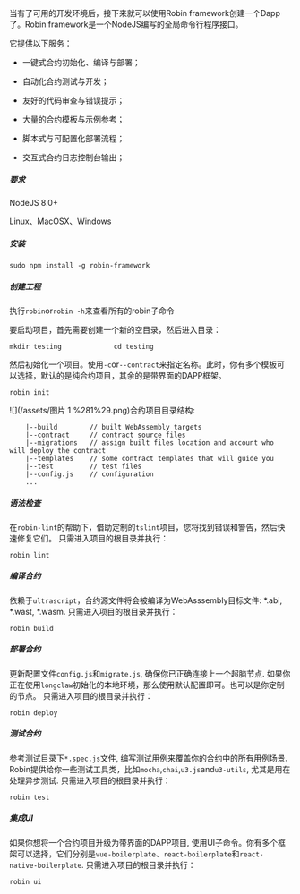 当有了可用的开发环境后，接下来就可以使用Robin framework创建一个Dapp了。Robin framework是一个NodeJS编写的全局命令行程序接口。

它提供以下服务：

* 一键式合约初始化、编译与部署；

* 自动化合约测试与开发；

* 友好的代码审查与错误提示；

* 大量的合约模板与示例参考；

* 脚本式与可配置化部署流程；

* 交互式合约日志控制台输出；

##### **要求**

NodeJS 8.0+

Linux、MacOSX、Windows

##### **安装**

`sudo npm install -g robin-framework`

##### **创建工程**

执行`robin`or`robin -h`来查看所有的robin子命令

要启动项目，首先需要创建一个新的空目录，然后进入目录：

`mkdir testing            
 cd testing`

然后初始化一个项目。使用`-c`or`--contract`来指定名称。此时，你有多个模板可以选择，默认的是纯合约项目，其余的是带界面的DAPP框架。

```
robin init
```

![](/assets/图片 1 %281%29.png)合约项目目录结构:

```
    |--build        // built WebAssembly targets
    |--contract     // contract source files
    |--migrations   // assign built files location and account who will deploy the contract
    |--templates    // some contract templates that will guide you
    |--test         // test files 
    |--config.js    // configuration
    ...
```

##### 语法检查

在`robin-lint`的帮助下，借助定制的`tslint`项目，您将找到错误和警告，然后快速修复它们。 只需进入项目的根目录并执行：

```
robin lint
```

##### 编译合约

依赖于`ultrascript`，合约源文件将会被编译为WebAsssembly目标文件: \*.abi, \*.wast, \*.wasm. 只需进入项目的根目录并执行：

```
robin build
```

##### 部署合约

更新配置文件`config.js`和`migrate.js`, 确保你已正确连接上一个超脑节点. 如果你正在使用`longclaw`初始化的本地环境，那么使用默认配置即可。也可以是你定制的节点。 只需进入项目的根目录并执行：

```
robin deploy
```

##### 测试合约

参考测试目录下`*.spec.js`文件, 编写测试用例来覆盖你的合约中的所有用例场景. Robin提供给你一些测试工具类，比如`mocha`,`chai`,`u3.js`and`u3-utils`, 尤其是用在处理异步测试. 只需进入项目的根目录并执行：

```
robin test
```

##### 集成UI

如果你想将一个合约项目升级为带界面的DAPP项目, 使用UI子命令。你有多个框架可以选择，它们分别是`vue-boilerplate`、`react-boilerplate`和`react-native-boilerplate`. 只需进入项目的根目录并执行：

```
robin ui
```



